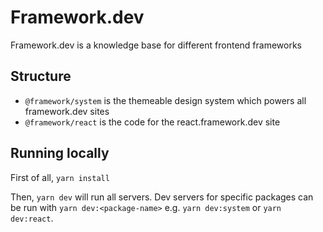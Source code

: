 # Framework.dev

Framework.dev is a knowledge base for different frontend frameworks

## Structure

- `@framework/system` is the themeable design system which powers all framework.dev sites
- `@framework/react` is the code for the react.framework.dev site

## Running locally

First of all, `yarn install`

Then, `yarn dev` will run all servers. Dev servers for specific packages can be run with `yarn dev:<package-name>`
e.g. `yarn dev:system` or `yarn dev:react`.
